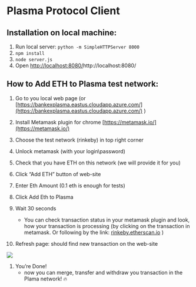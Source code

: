 # Plasma Protocol Client

## Installation on local machine:

1. Run local server: `python -m SimpleHTTPServer 8000`
1. `npm install`
1. `node server.js`
1. Open [http://localhost:8080/](http://localhost:8080/)http://localhost:8080/


## How to Add ETH to Plasma test network:

1.  Go to you local web page (or [https://bankexplasma.eastus.cloudapp.azure.com/](https://bankexplasma.eastus.cloudapp.azure.com/) )

2.  Install Metamask plugin for chrome [https://metamask.io/](https://metamask.io/)

3.  Choose the test network (rinkeby) in top right corner

4.  Unlock metamask (with your login\password)

5.  Check that you have ETH on this network (we will provide it for you)

6.  Click “Add ETH” button of web-site

7.  Enter Eth Amount (0.1 eth is enough for tests)

8.  Click Add Eth to Plasma

9.  Wait 30 seconds

	*   You can check transaction status in your metamask plugin and look, how your transaction is processing (by clicking on the transaction in metamask. Or following by the link: [rinkeby.etherscan.io](https://rinkeby.etherscan.io/address/0xd8ac480331870c5764b5430f854926b1cfd1d8b1) )

11.  Refresh page: should find new transaction on the web-site

![](https://lh6.googleusercontent.com/EA7kNB9T0WiEYqgfwt2IM5CeGtu8vditD3aaRX4UivdjVOsnGksJ5Ba5z_Y-vMWlUhCoksd8rvpbpyRnP_dTYFK4L3AIOWygS72sfMviTMh8d8-DyBtuwn-zLsJIU_7l8OUMkehn)

1.  You’re Done!
	- now you can merge, transfer and withdraw you transaction in the Plama network! :fire:
